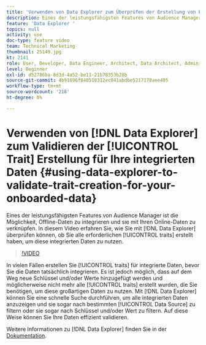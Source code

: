 ```yaml
---
title: 'Verwenden von Data Explorer zum Überprüfen der Erstellung von Eigenschaften für Ihre integrierten Daten '
description: Eines der leistungsfähigsten Features von Audience Manager ist die Möglichkeit, Offline-Daten zu integrieren und sie mit Ihren Online-Daten zu verknüpfen. In diesem Video erfahren Sie, wie Sie mit Data Explorer überprüfen können, ob Sie alle erforderlichen Eigenschaften erstellt haben, um diese integrierten Daten zu nutzen.
feature: 'Data Explorer '
topics: null
activity: use
doc-type: feature video
team: Technical Marketing
thumbnail: 25149.jpg
kt: 2141
role: User, Developer, Data Engineer, Architect, Data Architect, Admin, Leader
level: Beginner
exl-id: d52786ba-8d3d-4a52-be11-21b78353b28b
source-git-commit: 4b91696f840518312ec041abdbe5217178aee405
workflow-type: tm+mt
source-wordcount: '218'
ht-degree: 0%

---
```


# Verwenden von [!DNL Data Explorer] zum Validieren der [!UICONTROL Trait] Erstellung für Ihre integrierten Daten {#using-data-explorer-to-validate-trait-creation-for-your-onboarded-data}

Eines der leistungsfähigsten Features von Audience Manager ist die Möglichkeit, Offline-Daten zu integrieren und sie mit Ihren Online-Daten zu verknüpfen. In diesem Video erfahren Sie, wie Sie mit [!DNL Data Explorer] überprüfen können, ob Sie alle erforderlichen [!UICONTROL traits] erstellt haben, um diese integrierten Daten zu nutzen.

>[!VIDEO](https://video.tv.adobe.com/v/25149/?quality=12)

In vielen Fällen erstellen Sie [!UICONTROL traits] für integrierte Daten, bevor Sie die Daten tatsächlich integrieren. Es ist jedoch möglich, dass auf dem Weg neue Schlüssel und/oder Werte hinzugefügt werden und möglicherweise nicht mehr alle [!UICONTROL traits] erstellt wurden, die Sie benötigen, um diese großartigen Daten zu nutzen. Mit [!DNL Data Explorer] können Sie eine schnelle Suche durchführen, um alle integrierten Daten anzuzeigen und sie sogar nach bestimmten [!UICONTROL Data Source] zu filtern oder sie sogar nach Schlüssel und/oder Wert zu filtern. Auf diese Weise können Sie Ihre Daten effizient validieren.

Weitere Informationen zu [!DNL Data Explorer] finden Sie in der [Dokumentation](https://experiencecloud.adobe.com/resources/help/en_US/aam/data-explorer.html).
